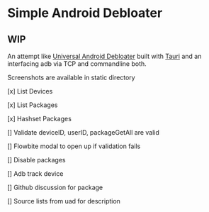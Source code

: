 # Simple Android Debloater

## WIP

An attempt like [Universal Android Debloater](https://github.com/0x192/universal-android-debloater/) built with [Tauri](https://tauri.app/) and an interfacing adb via TCP and commandline both.

Screenshots are available in static directory

[x] List Devices

[x] List Packages

[x] Hashset Packages

[] Validate deviceID, userID, packageGetAll are valid

[] Flowbite modal to open up if validation fails

[] Disable packages

[] Adb track device

[] Github discussion for package

[] Source lists from uad for description
